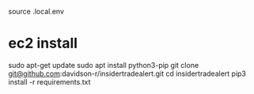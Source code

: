 
source .local.env


# ec2 install


sudo apt-get update
sudo apt install python3-pip
git clone git@github.com:davidson-r/insidertradealert.git
cd insidertradealert
pip3 install -r requirements.txt


